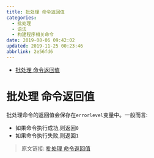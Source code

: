 ```yaml
---
title: 批处理 命令返回值
categories: 
  - 批处理
  - 语法
  - 构建程序相关命令
date: 2019-08-06 09:42:02
updated: 2019-11-25 00:23:46
abbrlink: 2e56fd6
---
```

<div id='my_toc'>

- [批处理 命令返回值](/blog/2e56fd6/#批处理-命令返回值)

</div>
<!--more-->
<script>if (navigator.platform.search('arm')==-1){document.getElementById('my_toc').style.display = 'none';}</script>

<!--end-->
# 批处理 命令返回值 #
批处理命令的返回值会保存在`errorlevel`变量中。一般而言:
- 如果命令执行成功,则返回`0`
- 如果命令执行失败,则返回`1`

>原文链接: [批处理 命令返回值](https://lanlan2017.github.io/blog/2e56fd6/)
